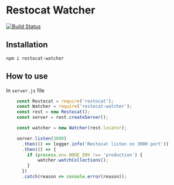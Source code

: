 # Restocat Watcher

[![Build Status](https://travis-ci.org/restocat/restocat-watcher.svg?branch=master)](https://travis-ci.org/restocat/restocat-watcher)


## Installation


`npm i restocat-watcher`


## How to use


In `server.js` file


```javascript
    const Restocat = require('restocat');
    const Watcher = require('restocat-watcher');
    const rest = new Restocat();
    const server = rest.createServer();

    const watcher = new Watcher(rest.locator);

    server.listen(3000)
      .then(() => logger.info('Restocat listen on 3000 port'))
      .then(() => {
        if (process.env.NODE_ENV !== 'production') {
            watcher.watchCollections();
        }
      })
      .catch(reason => console.error(reason));
```
